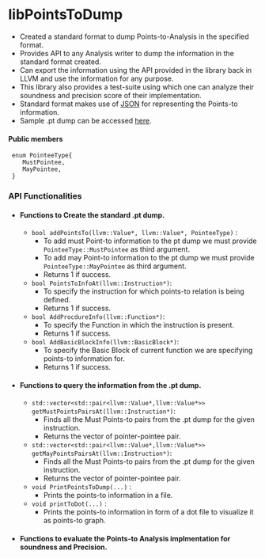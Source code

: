 # libPointsToDump

- Created a standard format to dump Points-to-Analysis in the specified format.
- Provides API to any Analysis writer to dump the information in the standard format created.
- Can export the information using the API provided in the library back in LLVM and use the information for any purpose.
- This library also provides a test-suite using which one can analyze their soundness and precision score of their implementation.
- Standard format makes use of [JSON](https://www.json.org/json-en.html) for representing the Points-to information.
- Sample .pt dump can be accessed [here](./sample.pt.json).

#### Public members

```
 enum PointeeType{
    MustPointee,
    MayPointee,
 }  
```
### API Functionalities
* #### Functions to Create the standard .pt dump.
     - `bool addPointsTo(llvm::Value*, llvm::Value*, PointeeType)` : 
        - To add must Point-to information to the pt dump we must provide `PointeeType::MustPointee` as third argument.
        - To add may Point-to information to the pt dump we must provide `PointeeType::MayPointee` as third argument.
        - Returns 1 if success.     
     - `bool PointsToInfoAt(llvm::Instruction*)`: 
       - To specify the instruction for which points-to relation is being defined. 
       - Returns 1 if success.
     - `bool AddProcdureInfo(llvm::Function*)`: 
       - To specify the Function in which the instruction is present. 
       - Returns 1 if success.
     - `bool AddBasicBlockInfo(llvm::BasicBlock*)`: 
       - To specify the Basic Block of current function we are specifying points-to information for. 
       - Returns 1 if success.

- #### Functions to query the information from the .pt dump.
     - `std::vector<std::pair<llvm::Value*,llvm::Value*>> getMustPointsPairsAt(llvm::Instruction*)`: 
       - Finds all the Must Points-to pairs from the .pt dump for the given instruction.
       - Returns the vector of pointer-pointee pair.
     - `std::vector<std::pair<llvm::Value*,llvm::Value*>> getMayPointsPairsAt(llvm::Instruction*)`: 
       - Finds all the Must Points-to pairs from the .pt dump for the given instruction.
       - Returns the vector of pointer-pointee pair.
     - `void PrintPointsToDump(...)` : 
       - Prints the points-to information in a file.
     - `void printToDot(...)` : 
       - Prints the points-to information in form of a dot file to visualize it as points-to graph.
    
- #### Functions to evaluate the Points-to Analysis implmentation for soundness and Precision.
